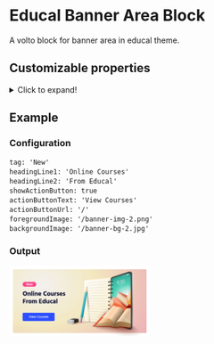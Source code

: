 # Educal Banner Area Block

A volto block for banner area in educal theme.

## Customizable properties

<details>
  <summary>Click to expand!</summary>

1. `tag` (_string_): Tag for the banner.
1. `headingLine1` (_string_): Heading line number one.
1. `headingLine2` (_string_): Heading line number two.
1. `showActionButton` (_boolean_): Toggle the button.
1. `actionButtonText` (_string_): Button label.
1. `actionButtonUrl` (_string_): URL which is navigated onClick of button.
1. `foregroundImage` (_image_): The foreground image for the banner. Displayed on the right side.
1. `backgroundImage` (_image_): The background image for the block.

</details>

## Example

### Configuration

```txt
tag: 'New'
headingLine1: 'Online Courses'
headingLine2: 'From Educal'
showActionButton: true
actionButtonText: 'View Courses'
actionButtonUrl: '/'
foregroundImage: '/banner-img-2.png'
backgroundImage: '/banner-bg-2.jpg'
```

### Output

<img src="/assets/github/banner_area_preview.png" width="50%">
